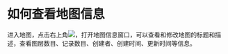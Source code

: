 # 如何查看地图信息

进入地图，点击右上角![](http://pic.dituwuyou.com/map%2Fpicture%2Fmobile%2Fmsettings.png)，打开地图信息窗口，可以查看和修改地图的标题和描述，查看图层数目、记录数目、创建者、创建时间、更新时间等信息。

